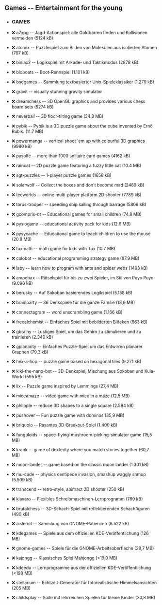 ## Games -- Entertainment for the young

- ### GAMES

- :x:  a7xpg  --		Jagd-Actionspiel: alle Goldbarren finden und Kollisionen vermeiden (5124 kB)
- :x:  atomix  --		Puzzlespiel zum Bilden von Molekülen aus isolierten Atomen (767 kB)
- :x:  biniax2  --		Logikspiel mit Arkade- und Taktikmodus (2878 kB)
- :x:  bloboats  --		Boot-Rennspiel (1.101 kB)
- :x:  bsdgames  --		Sammlung textbasierter Unix-Spieleklassiker (1.279 kB)
- :x:  gravit  --		visually stunning gravity simulator
- :x:  dreamchess  --		 3D OpenGL graphics and provides various chess board sets (5274 kB)
- :x:  neverball  --		3D floor-tilting game (34.8 MB)
- :x:  pybik  --		Pybik is a 3D puzzle game about the cube invented by Ernő Rubik. (11.7 MB)
- :x:  powermanga  --		vertical shoot 'em up with colourful 3D graphics (9980 kB)
- :x:  pysolfc  --		more than 1000 solitaire card games (4162 kB)
- :x:  raincat  --		2D puzzle game featuring a fuzzy little cat (10.4 MB)
- :x:  sgt-puzzles  --		1-player puzzle games (1658 kB)
- :x:  solarwolf  --		Collect the boxes and don't become mad (2489 kB)
- :x:  teeworlds  --		online multi-player platform 2D shooter (7789 kB)
- :x:  torus-trooper  --		speeding ship sailing through barrage (5809 kB)
- :x:  gcompris-qt  --		Educational games for small children (74.8 MB)
- :x:  pysiogame  --		educational activity pack for kids (12.6 MB)
- :x:  pysycache  --		Educational game to teach children to use the mouse (20.8 MB)
- :x:  tuxmath  --		math game for kids with Tux (10.7 MB)
- :x:  colobot  --		educational programming strategy game (87.9 MB)
- :x:  laby  --		learn how to program with ants and spider webs (1493 kB)
- :x:  amoebax  --		Rätselspiel für bis zu zwei Spieler, im Stil von Puyo Puyo (9.096 kB)
- :x:  berusky  --		Auf Sokoban basierendes Logikspiel (5.158 kB)
- :x:  brainparty  --		36 Denkspiele für die ganze Familie (13,9 MB)
- :x:  connectagram  --		word unscrambling game (1.166 kB)
- :x:  freealchemist  --		Einfaches Spiel mit bebilderten Blöcken (663 kB)
- :x:  gbrainy  --		Lustiges Spiel, um das Gehirn zu stimulieren und zu trainieren (2.340 kB)
- :x:  gplanarity  --		Einfaches Puzzle-Spiel um das Entwirren planarer Graphen (79,3 kB)
- :x:  hex-a-hop  --		puzzle game based on hexagonal tiles (9.271 kB)
- :x:  kiki-the-nano-bot  --		3D-Denkspiel, Mischung aus Sokoban und Kula-World (595 kB)
- :x:  lix  --		Puzzle game inspired by Lemmings (27,4 MB)
- :x:  miceamaze  --		video game with mice in a maze (12,5 MB)
- :x:  phlipple  --		reduce 3D shapes to a single square (2.584 kB)
- :x:  pushover  --		Fun puzzle game with dominos (35,9 MB)
- :x:  briquolo  --		Rasantes 3D-Breakout-Spiel (1.400 kB)
- :x:  funguloids  --		space-flying-mushroom-picking-simulator game (15,5 MB)
- :x:  krank  --		game of dexterity where you match stones together (60,7 MB)
- :x:  moon-lander  --		game based on the classic moon lander (1.301 kB)
- :x:  mu-cade  --		physics centipede invasion, smashup waggly shmup (5.509 kB)
- :x:  transcend  --		retro-style, abstract 2D shooter (250 kB)
- :x:  klavaro  --		Flexibles Schreibmaschinen-Lernprogramm (769 kB)
- :x:  brutalchess  --		3D-Schach-Spiel mit reflektierenden Schachfiguren (490 kB)
- :x:  aisleriot  --		Sammlung von GNOME-Patiencen (8.522 kB)
- :x:  kdegames  --		Spiele aus dem offiziellen KDE-Veröffentlichung (126 MB)
- :x:  gnome-games  --		Spiele für die GNOME-Arbeitsoberfläche (28,7 MB)
- :x:  kajongg  --		Klassisches Spiel Mahjongg (<19,0 MB)
- :x:  kdeedu  --		Lernprogramme aus der offiziellen KDE-Veröffentlichung (<198 MB)
- :x:  stellarium  --		Echtzeit-Generator für fotorealistische Himmelsansichten (205 MB)
- :x:  childsplay  --		Suite mit lehrreichen Spielen für kleine Kinder (30,8 MB)
